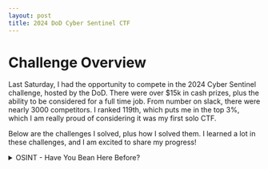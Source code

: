 ```yaml
---
layout: post
title: 2024 DoD Cyber Sentinel CTF
---
```


# Challenge Overview

Last Saturday, I had the opportunity to compete in the 2024 Cyber Sentinel challenge, hosted by the DoD. There were over $15k in cash prizes, plus the ability to be considered for a full time job. From number on slack, there were nearly 3000 competitors. I ranked 119th, which puts me in the top 3%, which I am really proud of considering it was my first solo CTF.

Below are the challenges I solved, plus how I solved them. I learned a lot in these challenges, and I am excited to share my progress!

<details>
<summary>OSINT - Have You Bean Here Before?</summary>

# Summary

This challenge gave you a photo, as seen below, and asked to find the MAC address of the WiFi the user was connected to.

<br>

<img class="center" src="{{site.url}}/assets/images/CTF/Sentinel2024/bean/OSINT_bean.png" alt="Bean Challenge"/>

<br>

# Solution

The first step in solving this OSINT challenge is to identify the location of the photo. The first thing I did was look for identifying information in the photo. Looking at the coffee cup, we can see a logo "PAUL" on the side facing us. 

<br>
<img class="center" src="{{site.url}}/assets/images/CTF/Sentinel2024/bean/Paul.png" alt="Paul Cup"/>
<br>

Using Google, I simply searched for "Paul Restaurant", which the first result was the website for [Paul French Bakery & Cafe](https://www.pauldmv.com/). Navigating to the Locations Tab, we can see the following locations:

<br>
<img class="center" src="{{site.url}}/assets/images/CTF/Sentinel2024/bean/Locations.png" alt="Paul Locations"/>
<br>

I then did research on each location, looking around on Google Street View until I found [this view of the restaurant](https://www.google.com/maps/place/PAUL/@38.9026998,-77.0296509,3a,75y,244.78h,79.07t/data=!3m6!1e1!3m4!1st0gdbpUCz3dH3h2pBbWo3w!2e0!7i16384!8i8192!4m15!1m8!3m7!1s0x89b7b7945ffccc1d:0xa31a1c637f46a13f!2s1275+K+St+NW,+1275+K+St+NW,+Washington,+DC+20005!3b1!8m2!3d38.9028463!4d-77.0292336!16s%2Fg%2F12hlgng30!3m5!1s0x89b7b7945ff74921:0x2b9bb7d6fb61081a!8m2!3d38.9027468!4d-77.0293581!16s%2Fg%2F11bwt9_wgs?entry=ttu). This narrowed it down to the location at 1275 K Street in Washington DC. The view looked identical to the one in the image, as you could see the building in the background and it matched the skyline from the original image. 

Now that we had the street location, we needed to figure out how to track down what the BSSID of the AP to solve the challenge. I had no idea how to do this, so I just googled "WiFi Map Online" and [a site called Wiggle](https://wigle.net/) showed up. This was arguably the coolest part of the challenge for me, as I learned about this site's feature to collect and display beacon frames from the general public. Using this site, I navigated to the address of the location I chose and I saw quite a few SSIDs available to look at:

<br>
<img class="center" src="{{site.url}}/assets/images/CTF/Sentinel2024/bean/Wiggle.png" alt="Wiggle Results"/>
<br>

I noticed that one of the options available was "Paul Guest" which I assumed the target would be using as he was a guest at this restaurant. Clicking on that option, I saw the following information:

<br>
<img class="center" src="{{site.url}}/assets/images/CTF/Sentinel2024/bean/Paul_Guest.png" alt="Paul Guest WiFi"/>
<br>

This BSSID was the correct one, giving me the flag of

**C1{6C:CD:D6:BD:5B:51}**

</details>

<!-- <details>
<summary>Exfil</summary>

</details> -->